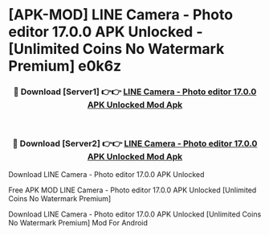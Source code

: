 # [APK-MOD] LINE Camera - Photo editor 17.0.0 APK Unlocked - [Unlimited Coins No Watermark Premium] e0k6z



<div align="center">
<h3>🔴 Download [Server1] 👉👉 <a href="https://momento.my/?title=LINE_Camera_-_Photo_editor_17.0.0_APK_Unlocked">LINE Camera - Photo editor 17.0.0 APK Unlocked Mod Apk</a></h3><br>

<h3>🔴 Download [Server2] 👉👉 <a href="https://momento.my/?title=LINE_Camera_-_Photo_editor_17.0.0_APK_Unlocked">LINE Camera - Photo editor 17.0.0 APK Unlocked Mod Apk</a></h3>
</div>



Download LINE Camera - Photo editor 17.0.0 APK Unlocked 

Free APK MOD LINE Camera - Photo editor 17.0.0 APK Unlocked [Unlimited Coins No Watermark Premium]

Download LINE Camera - Photo editor 17.0.0 APK Unlocked [Unlimited Coins No Watermark Premium] Mod For Android
